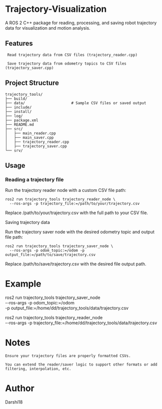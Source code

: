 # Trajectory-Visualization

A ROS 2 C++ package for reading, processing, and saving robot trajectory data for visualization and motion analysis.

 ## Features

     Read trajectory data from CSV files (trajectory_reader.cpp)

     Save trajectory data from odometry topics to CSV files (trajectory_saver.cpp)

## Project Structure

    trajectory_tools/
    ├── build/
    ├── data/                     # Sample CSV files or saved output
    ├── include/
    ├── install/
    ├── log/
    ├── package.xml
    ├── README.md
    ├── src/
    │   ├── main_reader.cpp
    │   ├── main_saver.cpp
    │   ├── trajectory_reader.cpp
    │   ├── trajectory_saver.cpp
    └── srv/

## Usage
### Reading a trajectory file

Run the trajectory reader node with a custom CSV file path:

    ros2 run trajectory_tools trajectory_reader_node \
      --ros-args -p trajectory_file:=/path/to/your/trajectory.csv

 Replace /path/to/your/trajectory.csv with the full path to your CSV file.

Saving trajectory data

Run the trajectory saver node with the desired odometry topic and output file path:

    ros2 run trajectory_tools trajectory_saver_node \
      --ros-args -p odom_topic:=/odom -p output_file:=/path/to/save/trajectory.csv

 Replace /path/to/save/trajectory.csv with the desired file output path.

# Example

   ros2 run trajectory_tools trajectory_saver_node \
     --ros-args -p odom_topic:=/odom \
     -p output_file:=/home/dd/trajectory_tools/data/trajectory.csv

   ros2 run trajectory_tools trajectory_reader_node \
     --ros-args -p trajectory_file:=/home/dd/trajectory_tools/data/trajectory.csv

# Notes

    Ensure your trajectory files are properly formatted CSVs.

    You can extend the reader/saver logic to support other formats or add filtering, interpolation, etc.

# Author

Darshi18
